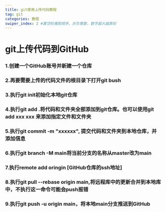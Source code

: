 ```yaml
---
title: git使用上传代码教程
tag: git
categories: 教程
swiper_index: 2 #置顶轮播图顺序，非负整数，数字越大越靠前
---
```

# git上传代码到GitHub

### 1.创建一个GitHub账号并新建一个仓库

### 2.再要需要上传的代码文件的根目录下打开git bush

### 3.执行git init初始化本地git仓库

### 4.执行git add .将代码和文件夹全部添加到git仓库。也可以使用git add xxx xxx 来添加指定文件和文件夹

### 5.执行git commit -m "xxxxxx", 提交代码和文件夹到本地仓库，并添加信息

### 6.执行git branch -M main将当前分支的名称从master改为main

### 7.执行remote add oringin [GitHub仓库的ssh地址]

### 8.执行git pull --rebase origin main,将远程库中的更新合并到本地库中，不执行这一命令可能会push报错

### 9.执行git push -u origin main，将本地main分支推送到GitHub

